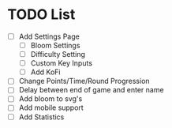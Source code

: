 # TODO List

- [ ] Add Settings Page
  - [ ] Bloom Settings
  - [ ] Difficulty Setting
  - [ ] Custom Key Inputs
  - [ ] Add KoFi
- [ ] Change Points/Time/Round Progression
- [ ] Delay between end of game and enter name
- [ ] Add bloom to svg's
- [ ] Add mobile support
- [ ] Add Statistics